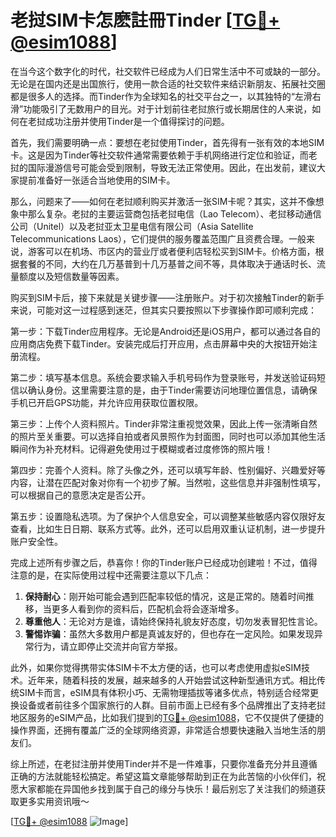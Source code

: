 # 老挝SIM卡怎麽註冊Tinder [[TG💪+ @esim1088](https://t.me/s/esim1088)]

在当今这个数字化的时代，社交软件已经成为人们日常生活中不可或缺的一部分。无论是在国内还是出国旅行，使用一款合适的社交软件来结识新朋友、拓展社交圈都是很多人的选择。而Tinder作为全球知名的社交平台之一，以其独特的“左滑右滑”功能吸引了无数用户的目光。对于计划前往老挝旅行或长期居住的人来说，如何在老挝成功注册并使用Tinder是一个值得探讨的问题。

首先，我们需要明确一点：要想在老挝使用Tinder，首先得有一张有效的本地SIM卡。这是因为Tinder等社交软件通常需要依赖于手机网络进行定位和验证，而老挝的国际漫游信号可能会受到限制，导致无法正常使用。因此，在出发前，建议大家提前准备好一张适合当地使用的SIM卡。

那么，问题来了——如何在老挝顺利购买并激活一张SIM卡呢？其实，这并不像想象中那么复杂。老挝的主要运营商包括老挝电信（Lao Telecom）、老挝移动通信公司（Unitel）以及老挝亚太卫星电信有限公司（Asia Satellite Telecommunications Laos），它们提供的服务覆盖范围广且资费合理。一般来说，游客可以在机场、市区内的营业厅或者便利店轻松买到SIM卡。价格方面，根据套餐的不同，大约在几万基普到十几万基普之间不等，具体取决于通话时长、流量额度以及短信数量等因素。

购买到SIM卡后，接下来就是关键步骤——注册账户。对于初次接触Tinder的新手来说，可能对这一过程感到迷茫，但其实只要按照以下步骤操作即可顺利完成：

第一步：下载Tinder应用程序。无论是Android还是iOS用户，都可以通过各自的应用商店免费下载Tinder。安装完成后打开应用，点击屏幕中央的大按钮开始注册流程。

第二步：填写基本信息。系统会要求输入手机号码作为登录账号，并发送验证码短信以确认身份。这里需要注意的是，由于Tinder需要访问地理位置信息，请确保手机已开启GPS功能，并允许应用获取位置权限。

第三步：上传个人资料照片。Tinder非常注重视觉效果，因此上传一张清晰自然的照片至关重要。可以选择自拍或者风景照作为封面图，同时也可以添加其他生活瞬间作为补充材料。记得避免使用过于模糊或者过度修饰的照片哦！

第四步：完善个人资料。除了头像之外，还可以填写年龄、性别偏好、兴趣爱好等内容，让潜在匹配对象对你有一个初步了解。当然啦，这些信息并非强制性填写，可以根据自己的意愿决定是否公开。

第五步：设置隐私选项。为了保护个人信息安全，可以调整某些敏感内容仅限好友查看，比如生日日期、联系方式等。此外，还可以启用双重认证机制，进一步提升账户安全性。

完成上述所有步骤之后，恭喜你！你的Tinder账户已经成功创建啦！不过，值得注意的是，在实际使用过程中还需要注意以下几点：

1. **保持耐心**：刚开始可能会遇到匹配率较低的情况，这是正常的。随着时间推移，当更多人看到你的资料后，匹配机会将会逐渐增多。
2. **尊重他人**：无论对方是谁，请始终保持礼貌友好态度，切勿发表冒犯性言论。
3. **警惕诈骗**：虽然大多数用户都是真诚友好的，但也存在一定风险。如果发现异常行为，请立即停止交流并向官方举报。

此外，如果你觉得携带实体SIM卡不太方便的话，也可以考虑使用虚拟eSIM技术。近年来，随着科技的发展，越来越多的人开始尝试这种新型通讯方式。相比传统SIM卡而言，eSIM具有体积小巧、无需物理插拔等诸多优点，特别适合经常更换设备或者前往多个国家旅行的人群。目前市面上已经有多个品牌推出了支持老挝地区服务的eSIM产品，比如我们提到的[TG💪+ @esim1088](https://t.me/s/esim1088)，它不仅提供了便捷的操作界面，还拥有覆盖广泛的全球网络资源，非常适合想要快速融入当地生活的朋友们。

综上所述，在老挝注册并使用Tinder并不是一件难事，只要你准备充分并且遵循正确的方法就能轻松搞定。希望这篇文章能够帮助到正在为此苦恼的小伙伴们，祝愿大家都能在异国他乡找到属于自己的缘分与快乐！最后别忘了关注我们的频道获取更多实用资讯哦～

[[TG💪+ @esim1088](https://t.me/s/esim1088) ![Image](https://i.postimg.cc/4NQfJmqS/Snipaste-2025-05-13-00-14-12.png)]